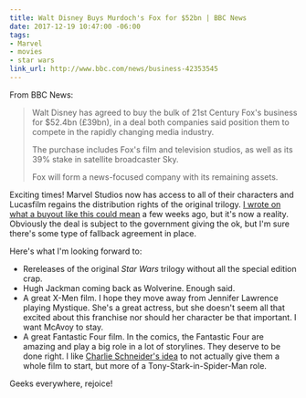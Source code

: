 ```yaml
---
title: Walt Disney Buys Murdoch's Fox for $52bn | BBC News
date: 2017-12-19 10:47:00 -06:00
tags:
- Marvel
- movies
- star wars
link_url: http://www.bbc.com/news/business-42353545
---
```


From BBC News:

> Walt Disney has agreed to buy the bulk of 21st Century Fox's business for $52.4bn (£39bn), in a deal both companies said position them to compete in the rapidly changing media industry.
>
> The purchase includes Fox's film and television studios, as well as its 39% stake in satellite broadcaster Sky.
>
> Fox will form a news-focused company with its remaining assets.

Exciting times! Marvel Studios now has access to all of their characters and Lucasfilm regains the distribution rights of the original trilogy. [I wrote on what a buyout like this could mean](https://brightlycolored.org/2017/11/21st-century-fox-has-been-holding-talks-to-sell-most-of-the-company-to-disney-sources-cnbc/) a few weeks ago, but it's now a reality. Obviously the deal is subject to the government giving the ok, but I'm sure there's some type of fallback agreement in place.

Here's what I'm looking forward to:

- Rereleases of the original *Star Wars* trilogy without all the special edition crap.
- Hugh Jackman coming back as Wolverine. Enough said.
- A great X-Men film. I hope they move away from Jennifer Lawrence playing Mystique. She's a great actress, but she doesn't seem all that excited about this franchise nor should her character be that important. I want McAvoy to stay.
- A great Fantastic Four film. In the comics, the Fantastic Four are amazing and play a big role in a lot of storylines. They deserve to be done right. I like [Charlie Schneider's idea](https://youtu.be/lirOiVGD62g) to not actually give them a whole film to start, but more of a Tony-Stark-in-Spider-Man role.

Geeks everywhere, rejoice!
